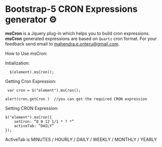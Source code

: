 # Bootstrap-5  CRON Expressions generator ⚙️

**msCron** is a Jquery plug-in which helps you to build cron expressions. 
**msCron** generated expressions are based on `Quartz` cron format. 
For your feedback send email to mahendra.e.onteru@gmail.com.

How to Use msCron:

  Intialization:
  
      $(element).msCron();
      
  Getting Cron Expression:
  
     var cron = $("element").msCron();
     
    alert(cron.getCron )  //you can get the required CRON expression
    
  Setting CRON Expression:
  
    $("element").msCron({
        setCron: “0 0 12 1/1 * ? *”
        activeTab: “DAILY”
    });
    
ActiveTab is MINUTES / HOURLY / DAILY / WEEKLY / MONTHLY / YEARLY 

